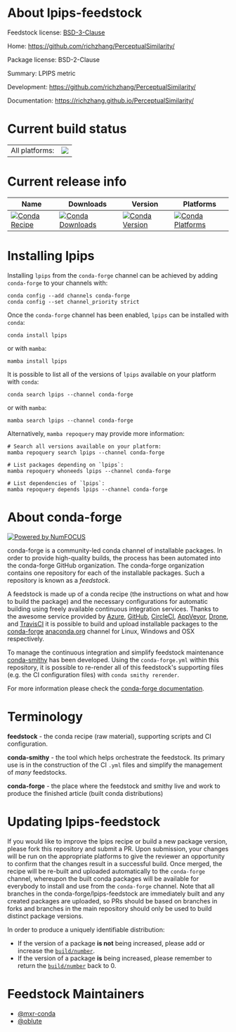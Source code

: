 About lpips-feedstock
=====================

Feedstock license: [BSD-3-Clause](https://github.com/conda-forge/lpips-feedstock/blob/main/LICENSE.txt)

Home: https://github.com/richzhang/PerceptualSimilarity/

Package license: BSD-2-Clause

Summary: LPIPS metric

Development: https://github.com/richzhang/PerceptualSimilarity/

Documentation: https://richzhang.github.io/PerceptualSimilarity/

Current build status
====================


<table><tr><td>All platforms:</td>
    <td>
      <a href="https://dev.azure.com/conda-forge/feedstock-builds/_build/latest?definitionId=12841&branchName=main">
        <img src="https://dev.azure.com/conda-forge/feedstock-builds/_apis/build/status/lpips-feedstock?branchName=main">
      </a>
    </td>
  </tr>
</table>

Current release info
====================

| Name | Downloads | Version | Platforms |
| --- | --- | --- | --- |
| [![Conda Recipe](https://img.shields.io/badge/recipe-lpips-green.svg)](https://anaconda.org/conda-forge/lpips) | [![Conda Downloads](https://img.shields.io/conda/dn/conda-forge/lpips.svg)](https://anaconda.org/conda-forge/lpips) | [![Conda Version](https://img.shields.io/conda/vn/conda-forge/lpips.svg)](https://anaconda.org/conda-forge/lpips) | [![Conda Platforms](https://img.shields.io/conda/pn/conda-forge/lpips.svg)](https://anaconda.org/conda-forge/lpips) |

Installing lpips
================

Installing `lpips` from the `conda-forge` channel can be achieved by adding `conda-forge` to your channels with:

```
conda config --add channels conda-forge
conda config --set channel_priority strict
```

Once the `conda-forge` channel has been enabled, `lpips` can be installed with `conda`:

```
conda install lpips
```

or with `mamba`:

```
mamba install lpips
```

It is possible to list all of the versions of `lpips` available on your platform with `conda`:

```
conda search lpips --channel conda-forge
```

or with `mamba`:

```
mamba search lpips --channel conda-forge
```

Alternatively, `mamba repoquery` may provide more information:

```
# Search all versions available on your platform:
mamba repoquery search lpips --channel conda-forge

# List packages depending on `lpips`:
mamba repoquery whoneeds lpips --channel conda-forge

# List dependencies of `lpips`:
mamba repoquery depends lpips --channel conda-forge
```


About conda-forge
=================

[![Powered by
NumFOCUS](https://img.shields.io/badge/powered%20by-NumFOCUS-orange.svg?style=flat&colorA=E1523D&colorB=007D8A)](https://numfocus.org)

conda-forge is a community-led conda channel of installable packages.
In order to provide high-quality builds, the process has been automated into the
conda-forge GitHub organization. The conda-forge organization contains one repository
for each of the installable packages. Such a repository is known as a *feedstock*.

A feedstock is made up of a conda recipe (the instructions on what and how to build
the package) and the necessary configurations for automatic building using freely
available continuous integration services. Thanks to the awesome service provided by
[Azure](https://azure.microsoft.com/en-us/services/devops/), [GitHub](https://github.com/),
[CircleCI](https://circleci.com/), [AppVeyor](https://www.appveyor.com/),
[Drone](https://cloud.drone.io/welcome), and [TravisCI](https://travis-ci.com/)
it is possible to build and upload installable packages to the
[conda-forge](https://anaconda.org/conda-forge) [anaconda.org](https://anaconda.org/)
channel for Linux, Windows and OSX respectively.

To manage the continuous integration and simplify feedstock maintenance
[conda-smithy](https://github.com/conda-forge/conda-smithy) has been developed.
Using the ``conda-forge.yml`` within this repository, it is possible to re-render all of
this feedstock's supporting files (e.g. the CI configuration files) with ``conda smithy rerender``.

For more information please check the [conda-forge documentation](https://conda-forge.org/docs/).

Terminology
===========

**feedstock** - the conda recipe (raw material), supporting scripts and CI configuration.

**conda-smithy** - the tool which helps orchestrate the feedstock.
                   Its primary use is in the construction of the CI ``.yml`` files
                   and simplify the management of *many* feedstocks.

**conda-forge** - the place where the feedstock and smithy live and work to
                  produce the finished article (built conda distributions)


Updating lpips-feedstock
========================

If you would like to improve the lpips recipe or build a new
package version, please fork this repository and submit a PR. Upon submission,
your changes will be run on the appropriate platforms to give the reviewer an
opportunity to confirm that the changes result in a successful build. Once
merged, the recipe will be re-built and uploaded automatically to the
`conda-forge` channel, whereupon the built conda packages will be available for
everybody to install and use from the `conda-forge` channel.
Note that all branches in the conda-forge/lpips-feedstock are
immediately built and any created packages are uploaded, so PRs should be based
on branches in forks and branches in the main repository should only be used to
build distinct package versions.

In order to produce a uniquely identifiable distribution:
 * If the version of a package **is not** being increased, please add or increase
   the [``build/number``](https://docs.conda.io/projects/conda-build/en/latest/resources/define-metadata.html#build-number-and-string).
 * If the version of a package **is** being increased, please remember to return
   the [``build/number``](https://docs.conda.io/projects/conda-build/en/latest/resources/define-metadata.html#build-number-and-string)
   back to 0.

Feedstock Maintainers
=====================

* [@mxr-conda](https://github.com/mxr-conda/)
* [@oblute](https://github.com/oblute/)

